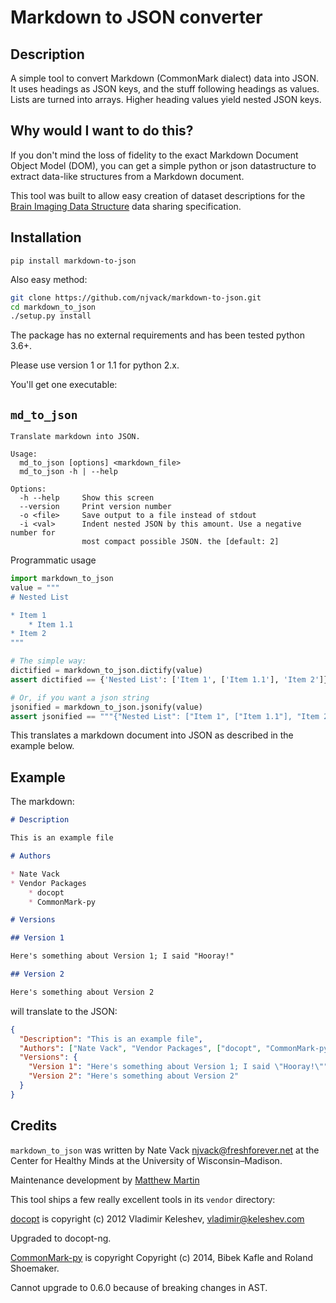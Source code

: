 # Markdown to JSON converter

## Description

A simple tool to convert Markdown (CommonMark dialect) data into JSON. It uses headings as JSON keys, and the stuff following headings as values. Lists are turned into arrays. Higher heading values yield nested JSON keys.

## Why would I want to do this?

If you don't mind the loss of fidelity to the exact Markdown Document Object Model (DOM), you can get a simple python or json datastructure to extract data-like structures from a Markdown document.

This tool was built to allow easy creation of dataset descriptions for the [Brain Imaging Data Structure](http://bids.neuroimaging.io/) data sharing specification.

## Installation

```
pip install markdown-to-json
```

Also easy method:

```bash
git clone https://github.com/njvack/markdown-to-json.git
cd markdown_to_json
./setup.py install
```

The package has no external requirements and has been tested python 3.6+.

Please use version 1 or 1.1 for python 2.x.

You'll get one executable:

## `md_to_json`

```
Translate markdown into JSON.

Usage:
  md_to_json [options] <markdown_file>
  md_to_json -h | --help

Options:
  -h --help     Show this screen
  --version     Print version number
  -o <file>     Save output to a file instead of stdout
  -i <val>      Indent nested JSON by this amount. Use a negative number for
                most compact possible JSON. the [default: 2]
```

Programmatic usage
```python
import markdown_to_json
value = """
# Nested List

* Item 1
    * Item 1.1
* Item 2
"""

# The simple way:
dictified = markdown_to_json.dictify(value)
assert dictified == {'Nested List': ['Item 1', ['Item 1.1'], 'Item 2']}

# Or, if you want a json string
jsonified = markdown_to_json.jsonify(value)
assert jsonified == """{"Nested List": ["Item 1", ["Item 1.1"], "Item 2"]}"""
```

This translates a markdown document into JSON as described in the example below.

## Example

The markdown:

```markdown
# Description

This is an example file

# Authors

* Nate Vack
* Vendor Packages
    * docopt
    * CommonMark-py

# Versions

## Version 1

Here's something about Version 1; I said "Hooray!"

## Version 2

Here's something about Version 2
```

will translate to the JSON:

```json
{
  "Description": "This is an example file",
  "Authors": ["Nate Vack", "Vendor Packages", ["docopt", "CommonMark-py"]],
  "Versions": {
    "Version 1": "Here's something about Version 1; I said \"Hooray!\"",
    "Version 2": "Here's something about Version 2"
  }
}
```

## Credits

`markdown_to_json` was written by Nate Vack <njvack@freshforever.net> at the Center for Healthy Minds at the University of Wisconsin–Madison.

Maintenance development by [Matthew Martin](https://github.com/matthewdeanmartin/) 

This tool ships a few really excellent tools in its `vendor` directory:

[docopt](https://github.com/docopt/docopt) is copyright (c) 2012 Vladimir Keleshev, <vladimir@keleshev.com>

Upgraded to docopt-ng.

[CommonMark-py](https://github.com/rolandshoemaker/CommonMark-py) is copyright Copyright (c) 2014, Bibek Kafle and Roland Shoemaker. 

Cannot upgrade to 0.6.0 because of breaking changes in AST.